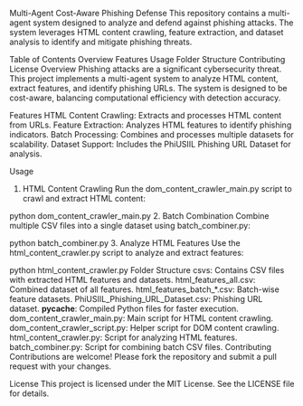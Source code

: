 Multi-Agent Cost-Aware Phishing Defense
This repository contains a multi-agent system designed to analyze and defend against phishing attacks. The system leverages HTML content crawling, feature extraction, and dataset analysis to identify and mitigate phishing threats.

Table of Contents
Overview
Features
Usage
Folder Structure
Contributing
License
Overview
Phishing attacks are a significant cybersecurity threat. This project implements a multi-agent system to analyze HTML content, extract features, and identify phishing URLs. The system is designed to be cost-aware, balancing computational efficiency with detection accuracy.

Features
HTML Content Crawling: Extracts and processes HTML content from URLs.
Feature Extraction: Analyzes HTML features to identify phishing indicators.
Batch Processing: Combines and processes multiple datasets for scalability.
Dataset Support: Includes the PhiUSIIL Phishing URL Dataset for analysis.

Usage
1. HTML Content Crawling
Run the dom_content_crawler_main.py script to crawl and extract HTML content:


python dom_content_crawler_main.py
2. Batch Combination
Combine multiple CSV files into a single dataset using batch_combiner.py:


python batch_combiner.py
3. Analyze HTML Features
Use the html_content_crawler.py script to analyze and extract features:


python html_content_crawler.py
Folder Structure
csvs: Contains CSV files with extracted HTML features and datasets.
html_features_all.csv: Combined dataset of all features.
html_features_batch_*.csv: Batch-wise feature datasets.
PhiUSIIL_Phishing_URL_Dataset.csv: Phishing URL dataset.
__pycache__: Compiled Python files for faster execution.
dom_content_crawler_main.py: Main script for HTML content crawling.
dom_content_crawler_script.py: Helper script for DOM content crawling.
html_content_crawler.py: Script for analyzing HTML features.
batch_combiner.py: Script for combining batch CSV files.
Contributing
Contributions are welcome! Please fork the repository and submit a pull request with your changes.

License
This project is licensed under the MIT License. See the LICENSE file for details.